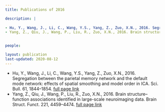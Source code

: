 ```yaml
---
title: Publications of 2016

description: |
  
- Hu, Y., Wang, J., Li, C., Wang, Y.S., Yang, Z., Zuo, X.N., 2016. Segregation between the parietal memory network and the default mode network: effects of spatial smoothing and model order in ICA. Sci. Bull. 61, 1844–1854. [full page link](https://doi.org/10.1007/s11434-016-1202-z)
- Yang, Z., Qiu, J., Wang, P., Liu, R., Zuo, X.N., 2016. Brain structure–function associations identified in large-scale neuroimaging data. Brain Struct. Funct. 221, 4459–4474. [full page link](https://doi.org/10.1007/s00429-015-1177-6)

  
people:

layout: publication
last-updated: 2020-08-12
---
```


- Hu, Y., Wang, J., Li, C., Wang, Y.S., Yang, Z., Zuo, X.N., 2016. Segregation between the parietal memory network and the default mode network: effects of spatial smoothing and model order in ICA. Sci. Bull. 61, 1844–1854. [full page link](https://doi.org/10.1007/s11434-016-1202-z)
- Yang, Z., Qiu, J., Wang, P., Liu, R., Zuo, X.N., 2016. Brain structure–function associations identified in large-scale neuroimaging data. Brain Struct. Funct. 221, 4459–4474. [full page link](https://doi.org/10.1007/s00429-015-1177-6)
